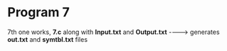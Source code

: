 # Program 7

7th one works, 
**7.c** along with **Input.txt** and **Output.txt** ----> generates **out.txt** and **symtbl.txt** files
